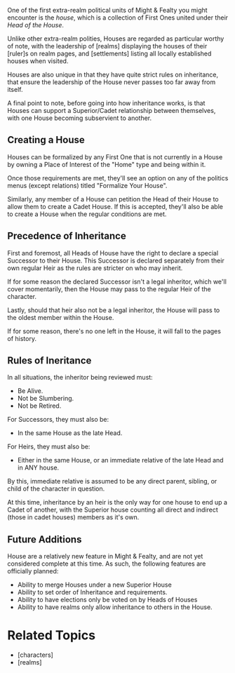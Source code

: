 One of the first extra-realm political units of Might & Fealty you might encounter is the *house*, which is a collection of First Ones united under their *Head of the House*.

Unlike other extra-realm polities, Houses are regarded as particular worthy of note, with the leadership of [realms] displaying the houses of their [ruler]s on realm pages, and [settlements] listing all locally established houses when visited.

Houses are also unique in that they have quite strict rules on inheritance, that ensure the leadership of the House never passes too far away from itself.

A final point to note, before going into how inheritance works, is that Houses can support a Superior/Cadet relationship between themselves, with one House becoming subservient to another.

Creating a House
----------------
Houses can be formalized by any First One that is not currently in a House by owning a Place of Interest of the "Home" type and being within it.

Once those requirements are met, they'll see an option on any of the politics menus (except relations) titled "Formalize Your House".

Similarly, any member of a House can petition the Head of their House to allow them to create a Cadet House. If this is accepted, they'll also be able to create a House when the regular conditions are met.

Precedence of Inheritance
-------------------------
First and foremost, all Heads of House have the right to declare a special Successor to their House. This Successor is declared separately from their own regular Heir as the rules are stricter on who may inherit.

If for some reason the declared Successor isn't a legal inheritor, which we'll cover momentarily, then the House may pass to the regular Heir of the character.

Lastly, should that heir also not be a legal inheritor, the House will pass to the oldest member within the House.

If for some reason, there's no one left in the House, it will fall to the pages of history.

Rules of Ineritance
-------------------
In all situations, the inheritor being reviewed must:

* Be Alive.
* Not be Slumbering.
* Not be Retired.

For Successors, they must also be:

* In the same House as the late Head.

For Heirs, they must also be:

* Either in the same House, or an immediate relative of the late Head and in ANY house.

By this, immediate relative is assumed to be any direct parent, sibling, or child of the character in question.

At this time, inheritance by an heir is the only way for one house to end up a Cadet of another, with the Superior house counting all direct and indirect (those in cadet houses) members as it's own.

Future Additions
----------------
House are a relatively new feature in Might & Fealty, and are not yet considered complete at this time. As such, the following features are officially planned:

* Ability to merge Houses under a new Superior House
* Ability to set order of Inheritance and requirements.
* Ability to have elections only be voted on by Heads of Houses
* Ability to have realms only allow inheritance to others in the House.

Related Topics
==============
* [characters]
* [realms]
